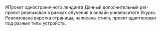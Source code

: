 #Проект одностраничного лендинга
Данный дополнительный pet-проект реализован в рамках обучения в онлайн университете Skypro. Реализована верстка страницы, написаны стили, проект адаптирован под разные типы устройств.
